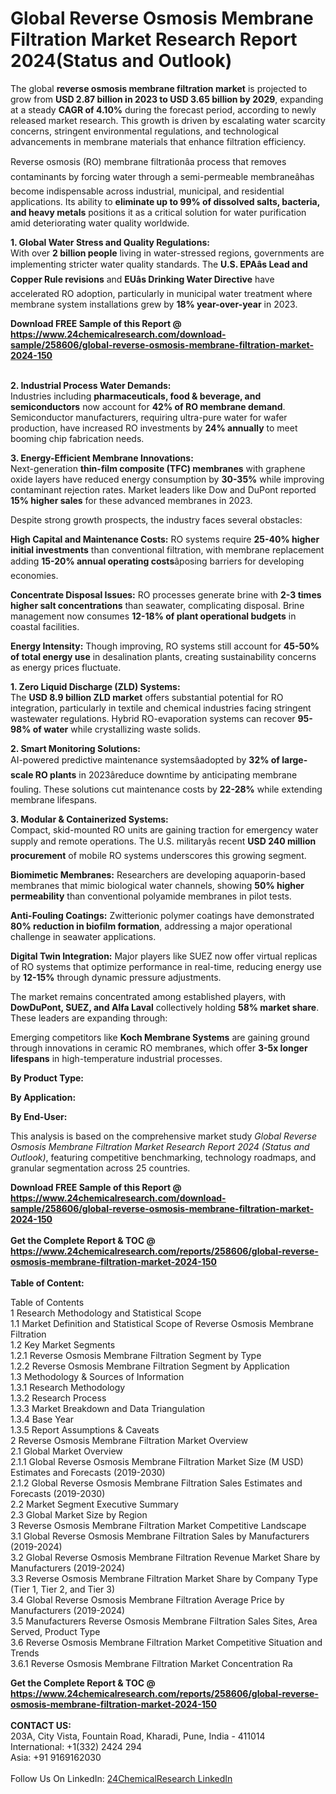 <h1>Global Reverse Osmosis Membrane Filtration Market Research Report 2024(Status and Outlook)</h1><p>The global <strong>reverse osmosis membrane filtration market</strong> is projected to grow from <strong>USD 2.87 billion in 2023 to USD 3.65 billion by 2029</strong>, expanding at a steady <strong>CAGR of 4.10%</strong> during the forecast period, according to newly released market research. This growth is driven by escalating water scarcity concerns, stringent environmental regulations, and technological advancements in membrane materials that enhance filtration efficiency.</p><p>Reverse osmosis (RO) membrane filtrationâa process that removes contaminants by forcing water through a semi-permeable membraneâhas become indispensable across industrial, municipal, and residential applications. Its ability to <strong>eliminate up to 99% of dissolved salts, bacteria, and heavy metals</strong> positions it as a critical solution for water purification amid deteriorating water quality worldwide.</p><p><strong>1. Global Water Stress and Quality Regulations:</strong><br>
With over <strong>2 billion people</strong> living in water-stressed regions, governments are implementing stricter water quality standards. The <strong>U.S. EPAâs Lead and Copper Rule revisions</strong> and <strong>EUâs Drinking Water Directive</strong> have accelerated RO adoption, particularly in municipal water treatment where membrane system installations grew by <strong>18% year-over-year</strong> in 2023.</p><div><b>Download FREE Sample of this Report @ 
            <a href="https://www.24chemicalresearch.com/download-sample/258606/global-reverse-osmosis-membrane-filtration-market-2024-150">
            https://www.24chemicalresearch.com/download-sample/258606/global-reverse-osmosis-membrane-filtration-market-2024-150</a></b></div><br><p><strong>2. Industrial Process Water Demands:</strong><br>
Industries including <strong>pharmaceuticals, food &amp; beverage, and semiconductors</strong> now account for <strong>42% of RO membrane demand</strong>. Semiconductor manufacturers, requiring ultra-pure water for wafer production, have increased RO investments by <strong>24% annually</strong> to meet booming chip fabrication needs.</p><p><strong>3. Energy-Efficient Membrane Innovations:</strong><br>
Next-generation <strong>thin-film composite (TFC) membranes</strong> with graphene oxide layers have reduced energy consumption by <strong>30-35%</strong> while improving contaminant rejection rates. Market leaders like Dow and DuPont reported <strong>15% higher sales</strong> for these advanced membranes in 2023.</p><p>Despite strong growth prospects, the industry faces several obstacles:</p><p><strong>High Capital and Maintenance Costs:</strong> RO systems require <strong>25-40% higher initial investments</strong> than conventional filtration, with membrane replacement adding <strong>15-20% annual operating costs</strong>âposing barriers for developing economies.</p><p><strong>Concentrate Disposal Issues:</strong> RO processes generate brine with <strong>2-3 times higher salt concentrations</strong> than seawater, complicating disposal. Brine management now consumes <strong>12-18% of plant operational budgets</strong> in coastal facilities.</p><p><strong>Energy Intensity:</strong> Though improving, RO systems still account for <strong>45-50% of total energy use</strong> in desalination plants, creating sustainability concerns as energy prices fluctuate.</p><p><strong>1. Zero Liquid Discharge (ZLD) Systems:</strong><br>
The <strong>USD 8.9 billion ZLD market</strong> offers substantial potential for RO integration, particularly in textile and chemical industries facing stringent wastewater regulations. Hybrid RO-evaporation systems can recover <strong>95-98% of water</strong> while crystallizing waste solids.</p><p><strong>2. Smart Monitoring Solutions:</strong><br>
AI-powered predictive maintenance systemsâadopted by <strong>32% of large-scale RO plants</strong> in 2023âreduce downtime by anticipating membrane fouling. These solutions cut maintenance costs by <strong>22-28%</strong> while extending membrane lifespans.</p><p><strong>3. Modular &amp; Containerized Systems:</strong><br>
Compact, skid-mounted RO units are gaining traction for emergency water supply and remote operations. The U.S. militaryâs recent <strong>USD 240 million procurement</strong> of mobile RO systems underscores this growing segment.</p><p><strong>Biomimetic Membranes:</strong> Researchers are developing aquaporin-based membranes that mimic biological water channels, showing <strong>50% higher permeability</strong> than conventional polyamide membranes in pilot tests.</p><p><strong>Anti-Fouling Coatings:</strong> Zwitterionic polymer coatings have demonstrated <strong>80% reduction in biofilm formation</strong>, addressing a major operational challenge in seawater applications.</p><p><strong>Digital Twin Integration:</strong> Major players like SUEZ now offer virtual replicas of RO systems that optimize performance in real-time, reducing energy use by <strong>12-15%</strong> through dynamic pressure adjustments.</p><p>The market remains concentrated among established players, with <strong>DowDuPont, SUEZ, and Alfa Laval</strong> collectively holding <strong>58% market share</strong>. These leaders are expanding through:</p><p>Emerging competitors like <strong>Koch Membrane Systems</strong> are gaining ground through innovations in ceramic RO membranes, which offer <strong>3-5x longer lifespans</strong> in high-temperature industrial processes.</p><p><strong>By Product Type:</strong></p><p><strong>By Application:</strong></p><p><strong>By End-User:</strong></p><p>This analysis is based on the comprehensive market study <em>Global Reverse Osmosis Membrane Filtration Market Research Report 2024 (Status and Outlook)</em>, featuring competitive benchmarking, technology roadmaps, and granular segmentation across 25 countries.</p><div><b>Download FREE Sample of this Report @ 
            <a href="https://www.24chemicalresearch.com/download-sample/258606/global-reverse-osmosis-membrane-filtration-market-2024-150">
            https://www.24chemicalresearch.com/download-sample/258606/global-reverse-osmosis-membrane-filtration-market-2024-150</a></b></div><br><div><b>Get the Complete Report & TOC @ 
            <a href="https://www.24chemicalresearch.com/reports/258606/global-reverse-osmosis-membrane-filtration-market-2024-150">
            https://www.24chemicalresearch.com/reports/258606/global-reverse-osmosis-membrane-filtration-market-2024-150</a></b></div><br>
            <b>Table of Content:</b><p>Table of Contents<br />
1 Research Methodology and Statistical Scope<br />
1.1 Market Definition and Statistical Scope of Reverse Osmosis Membrane Filtration<br />
1.2 Key Market Segments<br />
1.2.1 Reverse Osmosis Membrane Filtration Segment by Type<br />
1.2.2 Reverse Osmosis Membrane Filtration Segment by Application<br />
1.3 Methodology & Sources of Information<br />
1.3.1 Research Methodology<br />
1.3.2 Research Process<br />
1.3.3 Market Breakdown and Data Triangulation<br />
1.3.4 Base Year<br />
1.3.5 Report Assumptions & Caveats<br />
2 Reverse Osmosis Membrane Filtration Market Overview<br />
2.1 Global Market Overview<br />
2.1.1 Global Reverse Osmosis Membrane Filtration Market Size (M USD) Estimates and Forecasts (2019-2030)<br />
2.1.2 Global Reverse Osmosis Membrane Filtration Sales Estimates and Forecasts (2019-2030)<br />
2.2 Market Segment Executive Summary<br />
2.3 Global Market Size by Region<br />
3 Reverse Osmosis Membrane Filtration Market Competitive Landscape<br />
3.1 Global Reverse Osmosis Membrane Filtration Sales by Manufacturers (2019-2024)<br />
3.2 Global Reverse Osmosis Membrane Filtration Revenue Market Share by Manufacturers (2019-2024)<br />
3.3 Reverse Osmosis Membrane Filtration Market Share by Company Type (Tier 1, Tier 2, and Tier 3)<br />
3.4 Global Reverse Osmosis Membrane Filtration Average Price by Manufacturers (2019-2024)<br />
3.5 Manufacturers Reverse Osmosis Membrane Filtration Sales Sites, Area Served, Product Type<br />
3.6 Reverse Osmosis Membrane Filtration Market Competitive Situation and Trends<br />
3.6.1 Reverse Osmosis Membrane Filtration Market Concentration Ra</p><div><b>Get the Complete Report & TOC @ 
            <a href="https://www.24chemicalresearch.com/reports/258606/global-reverse-osmosis-membrane-filtration-market-2024-150">
            https://www.24chemicalresearch.com/reports/258606/global-reverse-osmosis-membrane-filtration-market-2024-150</a></b></div><br><b>CONTACT US:</b><br>
            203A, City Vista, Fountain Road, Kharadi, Pune, India - 411014<br>
            International: +1(332) 2424 294<br>
            Asia: +91 9169162030 <br><br>
            Follow Us On LinkedIn: <a href="https://www.linkedin.com/company/24chemicalresearch/">24ChemicalResearch LinkedIn</a>